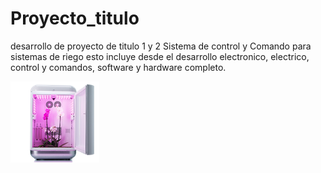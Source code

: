 # Proyecto_titulo
desarrollo de proyecto de titulo 1 y 2
Sistema de control y Comando para sistemas de riego
esto incluye desde el desarrollo electronico, electrico, control y comandos, software y hardware completo.

![Image text](https://github.com/avetol/Proyecto_titulo/blob/main/img/ilustracion%201%20indoor%20Seedo.png)
